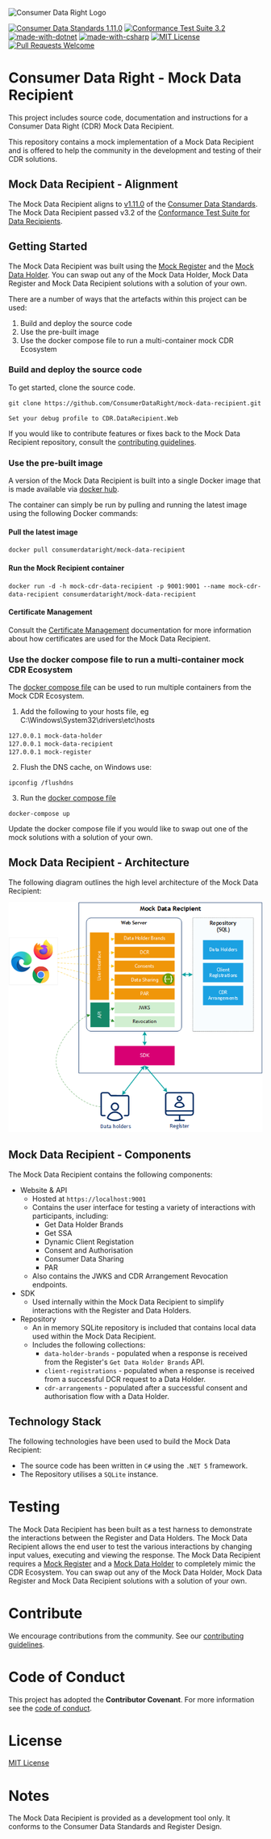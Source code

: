 ![Consumer Data Right Logo](https://raw.githubusercontent.com/ConsumerDataRight/mock-data-recipient/main/cdr-logo.png) 

[![Consumer Data Standards 1.11.0](https://img.shields.io/badge/Consumer%20Data%20Standards-v1.11.0-blue.svg)](https://consumerdatastandardsaustralia.github.io/standards/includes/releasenotes/releasenotes.1.11.0.html#v1-11-0-release-notes)
[![Conformance Test Suite 3.2](https://img.shields.io/badge/Conformance%20Test%20Suite-v3.2-darkblue.svg)](https://www.cdr.gov.au/for-providers/conformance-test-suite-data-recipients)
[![made-with-dotnet](https://img.shields.io/badge/Made%20with-.NET-1f425Ff.svg)](https://dotnet.microsoft.com/)
[![made-with-csharp](https://img.shields.io/badge/Made%20with-C%23-1f425Ff.svg)](https://docs.microsoft.com/en-us/dotnet/csharp/)
[![MIT License](https://img.shields.io/github/license/ConsumerDataRight/mock-data-recpient)](./LICENSE)
[![Pull Requests Welcome](https://img.shields.io/badge/PRs-welcome-brightgreen.svg)](./CONTRIBUTING.md)

# Consumer Data Right - Mock Data Recipient
This project includes source code, documentation and instructions for a Consumer Data Right (CDR) Mock Data Recipient.

This repository contains a mock implementation of a Mock Data Recipient and is offered to help the community in the development and testing of their CDR solutions.

## Mock Data Recipient - Alignment
The Mock Data Recipient aligns to [v1.11.0](https://consumerdatastandardsaustralia.github.io/standards/includes/releasenotes/releasenotes.1.11.0.html#v1-11-0-release-notes) of the [Consumer Data Standards](https://consumerdatastandardsaustralia.github.io/standards).
The Mock Data Recipient passed v3.2 of the [Conformance Test Suite for Data Recipients](https://www.cdr.gov.au/for-providers/conformance-test-suite-data-recipients).

## Getting Started
The Mock Data Recipient was built using the [Mock Register](https://github.com/ConsumerDataRight/mock-register) and the [Mock Data Holder](https://github.com/ConsumerDataRight/mock-data-holder). You can swap out any of the Mock Data Holder, Mock Data Register and Mock Data Recipient solutions with a solution of your own.

There are a number of ways that the artefacts within this project can be used:
1. Build and deploy the source code
2. Use the pre-built image
3. Use the docker compose file to run a multi-container mock CDR Ecosystem

### Build and deploy the source code

To get started, clone the source code.
```
git clone https://github.com/ConsumerDataRight/mock-data-recipient.git
```

````
Set your debug profile to CDR.DataRecipient.Web
````

If you would like to contribute features or fixes back to the Mock Data Recipient repository, consult the [contributing guidelines](CONTRIBUTING.md).

### Use the pre-built image

A version of the Mock Data Recipient is built into a single Docker image that is made available via [docker hub](https://hub.docker.com/r/consumerdataright/mock-data-recipient).

The container can simply be run by pulling and running the latest image using the following Docker commands:

#### Pull the latest image

```
docker pull consumerdataright/mock-data-recipient
```

#### Run the Mock Recipient container

```
docker run -d -h mock-cdr-data-recipient -p 9001:9001 --name mock-cdr-data-recipient consumerdataright/mock-data-recipient
```

#### Certificate Management

Consult the [Certificate Management](CertificateManagement/README.md) documentation for more information about how certificates are used for the Mock Data Recipient.

### Use the docker compose file to run a multi-container mock CDR Ecosystem

The [docker compose file](Source/DockerCompose/docker-compose.yml) can be used to run multiple containers from the Mock CDR Ecosystem.
1. Add the following to your hosts file, eg C:\Windows\System32\drivers\etc\hosts
````
127.0.0.1 mock-data-holder
127.0.0.1 mock-data-recipient
127.0.0.1 mock-register
````
2. Flush the DNS cache, on Windows use: 
````
ipconfig /flushdns
````
3. Run the [docker compose file](Source/DockerCompose/docker-compose.yml)
````
docker-compose up
````

Update the docker compose file if you would like to swap out one of the mock solutions with a solution of your own.

## Mock Data Recipient - Architecture
The following diagram outlines the high level architecture of the Mock Data Recipient:

![Mock Recipient - Architecture](https://raw.githubusercontent.com/ConsumerDataRight/mock-data-recipient/main/mock-data-recipient-architecture.png)

## Mock Data Recipient - Components
The Mock Data Recipient contains the following components:

- Website & API
  - Hosted at `https://localhost:9001`
  - Contains the user interface for testing a variety of interactions with participants, including:
    - Get Data Holder Brands
    - Get SSA
    - Dynamic Client Registation
    - Consent and Authorisation
    - Consumer Data Sharing
    - PAR
  - Also contains the JWKS and CDR Arrangement Revocation endpoints.
- SDK
  - Used internally within the Mock Data Recipient to simplify interactions with the Register and Data Holders.
- Repository
  - An in memory SQLite repository is included that contains local data used within the Mock Data Recipient.
  - Includes the following collections:
    - `data-holder-brands` - populated when a response is received from the Register's `Get Data Holder Brands` API.
    - `client-registrations` - populated when a response is received from a successful DCR request to a Data Holder.
    - `cdr-arrangements` - populated after a successful consent and authorisation flow with a Data Holder.

## Technology Stack
The following technologies have been used to build the Mock Data Recipient:
- The source code has been written in `C#` using the `.NET 5` framework.
- The Repository utilises a `SQLite` instance.

# Testing
The Mock Data Recipient has been built as a test harness to demonstrate the interactions between the Register and Data Holders.  The Mock Data Recipient allows the end user to test the various interactions by changing input values, executing and viewing the response.  The Mock Data Recipient requires a [Mock Register](https://github.com/ConsumerDataRight/mock-register) and a [Mock Data Holder](https://github.com/ConsumerDataRight/mock-data-holder) to completely mimic the CDR Ecosystem. You can swap out any of the Mock Data Holder, Mock Data Register and Mock Data Recipient solutions with a solution of your own.

# Contribute
We encourage contributions from the community.  See our [contributing guidelines](CONTRIBUTING.md).

# Code of Conduct
This project has adopted the **Contributor Covenant**.  For more information see the [code of conduct](CODE_OF_CONDUCT.md).

# License
[MIT License](./LICENSE)

# Notes
The Mock Data Recipient is provided as a development tool only. It conforms to the Consumer Data Standards and Register Design.

